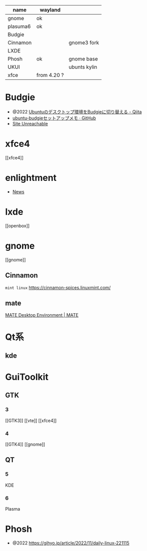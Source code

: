 | name     | wayland     |              |
| -------- | ----------- | ------------ |
| gnome    | ok          |              |
| plasuma6 | ok          |              |
| Budgie   |             |              |
| Cinnamon |             | gnome3 fork  |
| LXDE     |             |              |
| Phosh    | ok          | gnome base   |
| UKUI     |             | ubunts kylin |
| xfce     | from 4.20 ? |

# Budgie

- @2022 [Ubuntuのデスクトップ環境をBudgieに切り替える - Qiita](https://qiita.com/YasutomoNakajima/items/f3ae08ff7f20c94bb8d0)
- [ubuntu-budgieセットアップメモ · GitHub](https://gist.github.com/nobonobo/4fbe5043efebf195ec890f7c55ce06c4)
- [Site Unreachable](https://akitoshiblogsite.com/ubuntu-budgie-initial-settings/)

# xfce4

[[xfce4]]

# enlightment

- [News](https://www.enlightenment.org/news)

# lxde

[[openbox]]

# gnome

[[gnome]]

## Cinnamon

`mint linux`
https://cinnamon-spices.linuxmint.com/

## mate

[MATE Desktop Environment | MATE](https://mate-desktop.org/)

# Qt系

## kde

# GuiToolkit

## GTK

### 3

[[GTK3]]
[[vte]]
[[xfce4]]

### 4

[[GTK4]]
[[gnome]]

## QT

### 5

KDE

### 6

Plasma

# Phosh

- @2022 https://gihyo.jp/article/2022/11/daily-linux-221115
